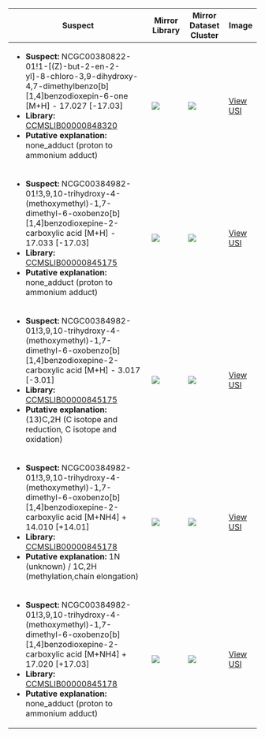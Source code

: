 Suspect | Mirror Library | Mirror Dataset Cluster | Image
--- | --- | --- | ---
<ul><li><b>Suspect:</b> NCGC00380822-01!1-[(Z)-but-2-en-2-yl]-8-chloro-3,9-dihydroxy-4,7-dimethylbenzo[b][1,4]benzodioxepin-6-one [M+H] -  17.027 [-17.03]</li><li><b>Library:</b> [CCMSLIB00000848320](https://gnps.ucsd.edu/ProteoSAFe/gnpslibraryspectrum.jsp?SpectrumID=CCMSLIB00000848320)</li><li><b>Putative explanation:</b> none_adduct (proton to ammonium adduct)</li></ul> | ![](https://metabolomics-usi.ucsd.edu/svg/mirror?usi1=mzspec:MSV000080492:C6_GC6_01_2618.mzML:scan:504&usi2=mzspec:GNPSLIBRARY:CCMSLIB00000848320&mz_min=50&mz_max=500) | ![](https://metabolomics-usi.ucsd.edu/svg/mirror?usi1=mzspec:MSV000080492:C6_GC6_01_2618.mzML:scan:504&usi2=mzspec:MSV000084314:MSV000080492.mgf:scan:87385&mz_min=50&mz_max=500) | [View USI](https://metabolomics-usi.ucsd.edu/svg/?usi=mzspec:MSV000080492:C6_GC6_01_2618.mzML:scan:504&mz_min=50&mz_max=500)
<ul><li><b>Suspect:</b> NCGC00384982-01!3,9,10-trihydroxy-4-(methoxymethyl)-1,7-dimethyl-6-oxobenzo[b][1,4]benzodioxepine-2-carboxylic acid [M+H] -  17.033 [-17.03]</li><li><b>Library:</b> [CCMSLIB00000845175](https://gnps.ucsd.edu/ProteoSAFe/gnpslibraryspectrum.jsp?SpectrumID=CCMSLIB00000845175)</li><li><b>Putative explanation:</b> none_adduct (proton to ammonium adduct)</li></ul> | ![](https://metabolomics-usi.ucsd.edu/svg/mirror?usi1=mzspec:MSV000080492:E9_GE9_01_2817.mzML:scan:356&usi2=mzspec:GNPSLIBRARY:CCMSLIB00000845175&mz_min=50&mz_max=500) | ![](https://metabolomics-usi.ucsd.edu/svg/mirror?usi1=mzspec:MSV000080492:E9_GE9_01_2817.mzML:scan:356&usi2=mzspec:MSV000084314:MSV000080492.mgf:scan:88392&mz_min=50&mz_max=500) | [View USI](https://metabolomics-usi.ucsd.edu/svg/?usi=mzspec:MSV000080492:E9_GE9_01_2817.mzML:scan:356&mz_min=50&mz_max=500)
<ul><li><b>Suspect:</b> NCGC00384982-01!3,9,10-trihydroxy-4-(methoxymethyl)-1,7-dimethyl-6-oxobenzo[b][1,4]benzodioxepine-2-carboxylic acid [M+H] -   3.017 [-3.01]</li><li><b>Library:</b> [CCMSLIB00000845175](https://gnps.ucsd.edu/ProteoSAFe/gnpslibraryspectrum.jsp?SpectrumID=CCMSLIB00000845175)</li><li><b>Putative explanation:</b> (13)C,2H (C isotope and reduction, C isotope and oxidation)</li></ul> | ![](https://metabolomics-usi.ucsd.edu/svg/mirror?usi1=mzspec:MSV000080492:E9_GE9_01_2817.mzML:scan:308&usi2=mzspec:GNPSLIBRARY:CCMSLIB00000845175&mz_min=50&mz_max=500) | ![](https://metabolomics-usi.ucsd.edu/svg/mirror?usi1=mzspec:MSV000080492:E9_GE9_01_2817.mzML:scan:308&usi2=mzspec:MSV000084314:MSV000080492.mgf:scan:88392&mz_min=50&mz_max=500) | [View USI](https://metabolomics-usi.ucsd.edu/svg/?usi=mzspec:MSV000080492:E9_GE9_01_2817.mzML:scan:308&mz_min=50&mz_max=500)
<ul><li><b>Suspect:</b> NCGC00384982-01!3,9,10-trihydroxy-4-(methoxymethyl)-1,7-dimethyl-6-oxobenzo[b][1,4]benzodioxepine-2-carboxylic acid [M+NH4] +  14.010 [+14.01]</li><li><b>Library:</b> [CCMSLIB00000845178](https://gnps.ucsd.edu/ProteoSAFe/gnpslibraryspectrum.jsp?SpectrumID=CCMSLIB00000845178)</li><li><b>Putative explanation:</b> 1N (unknown) / 1C,2H (methylation,chain elongation)</li></ul> | ![](https://metabolomics-usi.ucsd.edu/svg/mirror?usi1=mzspec:MSV000080492:E9_GE9_01_2817.mzML:scan:308&usi2=mzspec:GNPSLIBRARY:CCMSLIB00000845178&mz_min=50&mz_max=500) | ![](https://metabolomics-usi.ucsd.edu/svg/mirror?usi1=mzspec:MSV000080492:E9_GE9_01_2817.mzML:scan:308&usi2=mzspec:MSV000084314:MSV000080492.mgf:scan:89391&mz_min=50&mz_max=500) | [View USI](https://metabolomics-usi.ucsd.edu/svg/?usi=mzspec:MSV000080492:E9_GE9_01_2817.mzML:scan:308&mz_min=50&mz_max=500)
<ul><li><b>Suspect:</b> NCGC00384982-01!3,9,10-trihydroxy-4-(methoxymethyl)-1,7-dimethyl-6-oxobenzo[b][1,4]benzodioxepine-2-carboxylic acid [M+NH4] +  17.020 [+17.03]</li><li><b>Library:</b> [CCMSLIB00000845178](https://gnps.ucsd.edu/ProteoSAFe/gnpslibraryspectrum.jsp?SpectrumID=CCMSLIB00000845178)</li><li><b>Putative explanation:</b> none_adduct (proton to ammonium adduct)</li></ul> | ![](https://metabolomics-usi.ucsd.edu/svg/mirror?usi1=mzspec:MSV000080492:E9_GE9_01_2817.mzML:scan:359&usi2=mzspec:GNPSLIBRARY:CCMSLIB00000845178&mz_min=50&mz_max=500) | ![](https://metabolomics-usi.ucsd.edu/svg/mirror?usi1=mzspec:MSV000080492:E9_GE9_01_2817.mzML:scan:359&usi2=mzspec:MSV000084314:MSV000080492.mgf:scan:89391&mz_min=50&mz_max=500) | [View USI](https://metabolomics-usi.ucsd.edu/svg/?usi=mzspec:MSV000080492:E9_GE9_01_2817.mzML:scan:359&mz_min=50&mz_max=500)